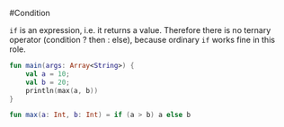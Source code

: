 #Condition

`if` is an expression, i.e. it returns a value.
Therefore there is no ternary operator (condition ? then : else),
because ordinary `if` works fine in this role.


<div class="language-kotlin" theme="idea">

```kotlin
fun main(args: Array<String>) {
    val a = 10;
    val b = 20;
    println(max(a, b))
}

fun max(a: Int, b: Int) = if (a > b) a else b
```

</div>
    
    
